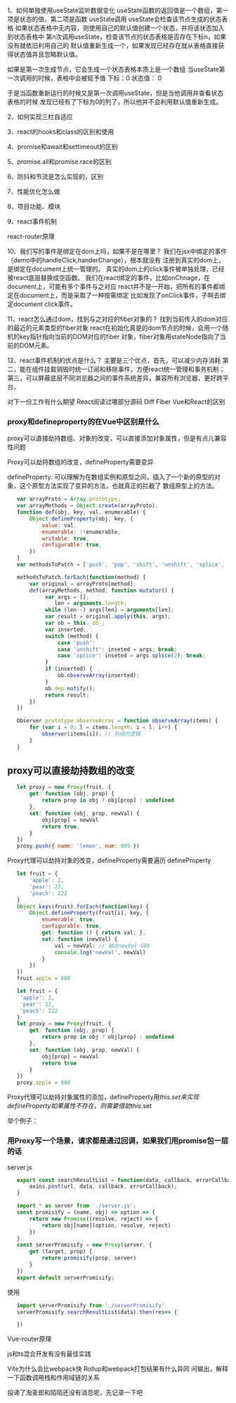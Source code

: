 <!--
 * @Descripttion: 
 * @Author: ZJ
 * @Date: 2022-01-15 14:38:17
 * @LastEditors: ZJ
 * @LastEditTime: 2022-03-07 10:49:04
-->
1、如何单独使用useState监听数据变化
useState函数的返回值是一个数组，第一项是状态的值，第二项是函数
useState调用
useState会检查该节点生成的状态表格
如果状态表格中无内容，则使用自己的默认值创建一个状态，并将该状态加入到状态表格中
第n次调用useState，检查该节点的状态表格是否存在下标n，如果没有就依旧利用自己的
默认值重新生成一个，如果发现已经存在就从表格直接获得状态值并且忽略默认值。

如果是第一次生成节点，它会生成一个状态表格本质上是一个数组 
当useState第一次调用的时候，表格中会被赋予值
下标：0 状态值： 0

于是当函数重新运行的时候又是第一次调用useState，但是当他调用并查看状态表格的时候
发现已经有了下标为0的列了，所以他并不会利用默认值重新生成。

2、如何实现三栏自适应

3、react的hooks和class的区别和使用

4、promise和await和settimeout的区别

5、promise.all和promise.race的区别

6、防抖和节流是怎么实现的，区别

7、性能优化怎么做

8、项目功能、模块

9、react事件机制

react-router原理

10、我们写的事件是绑定在dom上吗，如果不是在哪里？
我们在jsx中绑定的事件（demo中的handleClick,handerChange），根本就没有
注册到真实的dom上，是绑定在document上统一管理的。
真实的dom上的click事件被单独处理，已经被react底层替换成空函数。
我们在react绑定的事件，比如onChnage，在document上，可能有多个事件与之对应
react并不是一开始，把所有的事件都绑定在document上，而是采取了一种按需绑定
比如发现了onClick事件，子啊去绑定document click事件。

11、react怎么通过dom，找到与之对应的fiber对象的？
找到当前传入的dom对应的最近的元素类型的fiber对象
react在初始化真是的dom节点的时候，会用一个随机的key指针指向当前的DOM对应的fiber
对象，fiber对象用stateNode指向了当前的DOM元素。


12、react事件机制的优点是什么？
主要是三个优点，首先，可以减少内存消耗
第二，能在组件挂载销毁时统一订阅和移除事件，方便react统一管理和事务机制；
第三，可以屏蔽底层不同浏览器之间的事件系统差异，兼容所有浏览器，更好跨平台。

对下一份工作有什么期望
React阅读过哪部分源码
Diff
Fiber
Vue和React的区别
### proxy和defineproperty的在Vue中区别是什么
proxy可以直接劫持数组、对象的改变，可以直接添加对象属性，但是有点儿兼容性问题

Proxy可以劫持数组的改变，defineProperty需要变异

defineProperty:  可以理解为在数组实例和原型之间，插入了一个新的原型的对象，这个原型方法实现了变异的方法，也就真正的拦截了
数组原型上的方法。

```js
   var arrayProto = Array.prototype;
   var arrayMethods = Object.create(arrayProto);
   function def(obj, key, val, enumerable) {
       Object.defineProperty(obj, key, {
           value: val,
           enumerable: !!enumerable,
           writable: true,
           configurable: true,
       })
   }
   var methodsToPatch = ['push', 'pop', 'shift', 'unshift', 'splice', 'sort', 'reverse'];

   methodsToPatch.forEach(function(method) {
       var original = arrayProto[method];
       def(arrayMethods, method, function mutator() {
            var args = [],
               len = arguments.length;
            while (len--) args[len] = arguments[len];
            var result = original.apply(this, args);
            var ob = this._ob_;
            var inserted;
            switch (method) {
                case 'push':
                case 'unshift': inseted = args; break;
                case 'splice': inseted = args.splice(2); break;
            }
            if (inserted) {
                ob.observeArray(inserted);
            }
            ob.dep.notify();
            return result;
       })
   })

   Observer.prototype.observeArray = function observeArray(items) {
       for (var i = 0; l = items.length; i < l; i++) {
           observer(items[i]); // 后续的逻辑
       }
   }
```

## proxy可以直接劫持数组的改变
```js
   let proxy = new Proxy(fruit, { 
       get: function (obj, prop) {
           return prop in obj ? obj[prop] : undefined
       },
       set: function (obj, prop, newVal) {
           obj[prop] = newVal
           return true,
       }
   })
   proxy.push({ name: 'lemon', num: 999 })
```
Proxy代理可以劫持对象的改变，defineProperty需要遍历
defineProperty
```js
   let fruit = {
       'apple': 2,
       'pear': 22,
       'peach': 222
   }
   Object.keys(fruit).forEach(function(key) {
       Object.defineProperty(fruit[i], key, {
           enumerable: true, 
           configurable: true,
           get: function () { return val; },
           set: function (newVal) {
               val = newVal; // 输出newVal 888
               console.log('newVal', newVal)
           }
       })
   })
   fruit.apple = 888
```

```js
   let fruit = { 
    'apple': 2,
    'pear': 22,
    'peach': 222
   }
   let proxy = new Proxy(fruit, { 
       get: function (obj, prop) {
           return prop in obj ? obj[prop] : undefined
       },
       set: function (obj, prop, newVal) {
           obj[prop] = newVal
           return true
       }
   })
   proxy.apple = 888
```

Proxy代理可以劫持对象属性的添加，defineProperty用this.$set来实现
defineProperty如果属性不存在，则需要借助this.$set

举个例子：
### 用Proxy写一个场景，请求都是通过回调，如果我们用promise包一层的话
server.js
```js
   export const searchResultList = function(data, callback, errorCallback) {
       axios.post(url, data, callback, errorCallback);
   }
```
```js
   import * as server from './server.js';
   const promisify = (name, obj) => option => {
       return new Promise((resolve, reject) => {
           return obj[name](option, resolve, reject)
       })
   }
   const serverPromisify = new Proxy(server, { 
       get (target, prop) {
           return promisify(prop, server)
       }
   })
   export default serverPromisify;
```

使用
```js
   import serverPromisify from './serverPromisify'
   serverPromisify.searchResultList(data).then(res=> {

   })
```

Vue-router原理

js和ts混合开发有没有最佳实践


Vite为什么会比webpack快
Rollup和webpack打包结果有什么异同
问输出，解释一下函数调用栈和作用域链的关系


投递了淘麦郎和陌陌还没有消息呢，先记录一下吧



